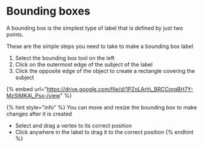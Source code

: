 # Bounding boxes

A bounding box is the simplest type of label that is defined by just two points.

These are the simple steps you need to take to make a bounding box label

1. Select the bounding box tool on the left
2. Click on the outermost edge of the subject of the label
3. Click the opposite edge of the object to create a rectangle covering the subject

{% embed url="https://drive.google.com/file/d/1PZnLArh\_BRCCorqBH7Y-MzSlMKA\_Psx-/view" %}

{% hint style="info" %}
You can move and resize the bounding box to make changes after it is created

* Select and drag a vertex to its correct position
* Click anywhere in the label to drag it to the correct position
{% endhint %}

